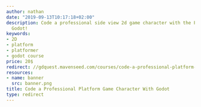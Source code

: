 ```yaml
---
author: nathan
date: "2019-09-13T10:17:18+02:00"
description: Code a professional side view 2d game character with the Free game engine
  Godot!
keywords:
- 2D
- platform
- platformer
- godot course
price: 20$
redirect: //gdquest.mavenseed.com/courses/code-a-professional-platform-game-character-with-godot
resources:
- name: banner
  src: banner.png
title: Code a Professional Platform Game Character With Godot
type: redirect
---
```

